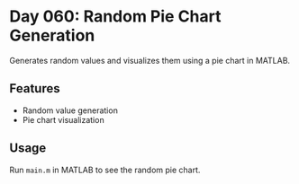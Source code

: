 
# Day 060: Random Pie Chart Generation

Generates random values and visualizes them using a pie chart in MATLAB.

## Features
- Random value generation
- Pie chart visualization

## Usage
Run `main.m` in MATLAB to see the random pie chart.

